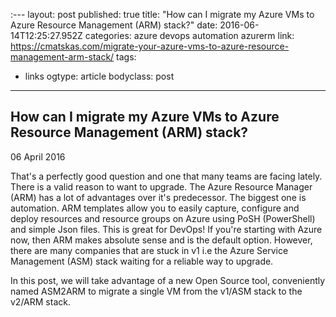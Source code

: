 :---
layout: post 
published: true 
title: "How can I migrate my Azure VMs to Azure Resource Management (ARM) stack?" 
date: 2016-06-14T12:25:27.952Z 
categories: azure devops automation azurerm
link: https://cmatskas.com/migrate-your-azure-vms-to-azure-resource-management-arm-stack/ 
tags:
  - links
ogtype: article 
bodyclass: post 
---

## How can I migrate my Azure VMs to Azure Resource Management (ARM) stack?

06 April 2016  

That's a perfectly good question and one that many teams are facing lately. There is a valid reason to want to upgrade. The Azure Resource Manager (ARM) has a lot of advantages over it's predecessor. The biggest one is automation. ARM templates allow you to easily capture, configure and deploy resources and resource groups on Azure using PoSH (PowerShell) and simple Json files. This is great for DevOps! If you're starting with Azure now, then ARM makes absolute sense and is the default option. However, there are many companies that are stuck in v1 i.e the Azure Service Management (ASM) stack waiting for a reliable way to upgrade.

In this post, we will take advantage of a new Open Source tool, conveniently named ASM2ARM to migrate a single VM from the v1/ASM stack to the v2/ARM stack.